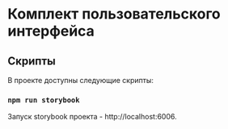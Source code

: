 # Комплект пользовательского интерфейса


## Скрипты

В проекте доступны следующие скрипты:

### `npm run storybook`

Запуск storybook проекта - http://localhost:6006.